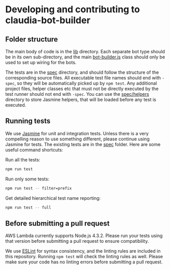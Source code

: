 # Developing and contributing to claudia-bot-builder

## Folder structure

The main body of code is in the [lib](lib) directory. Each separate bot type should be in its own sub-directory, and the main [bot-builder.js](bot-builder.js) class should only be used to set up wiring for the bots.

The tests are in the [spec](spec) directory, and should follow the structure of the corresponding source files. All executable test file names should end with `-spec`, so they will be automatically picked up by `npm test`. Any additional project files, helper classes etc that must not be directly executed by the test runner should not end with `-spec`. You can use the [spec/helpers](spec/helpers) directory to store Jasmine helpers, that will be loaded before any test is executed.

## Running tests

We use [Jasmine](https://jasmine.github.io/) for unit and integration tests. Unless there is a very compelling reason to use something different, please continue using Jasmine for tests. The existing tests are in the [spec](spec) folder. Here are some useful command shortcuts:

Run all the tests:

```bash
npm run test
```

Run only some tests:

```bash
npm run test -- filter=prefix
```

Get detailed hierarchical test name reporting:

```bash
npm run test -- full
```

## Before submitting a pull request

AWS Lambda currently supports Node.js 4.3.2. Please run your tests using that version before submitting a pull request to ensure compatibility.

We use [ESLint](http://eslint.org/) for syntax consistency, and the linting rules are included in this repository. Running `npm test` will check the linting rules as well. Please make sure your code has no linting errors before submitting a pull request.


